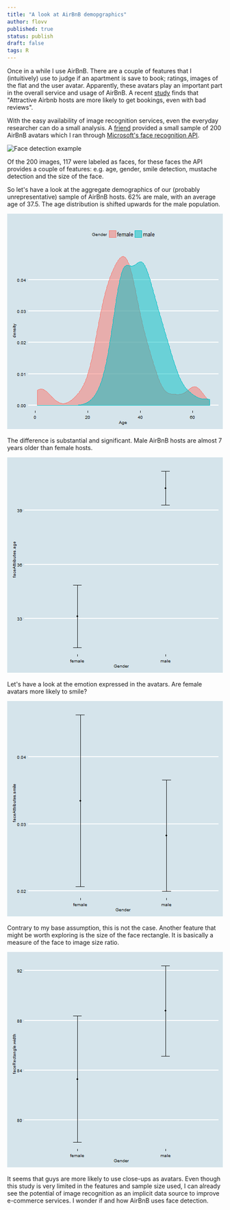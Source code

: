```yaml
---
title: "A look at AirBnB demopgraphics"
author: flovv
published: true
status: publish
draft: false
tags: R 
---
```

 

Once in a while I use AirBnB. There are a couple of features that I (intuitively) use to judge if an apartment is save to book; ratings, images of the flat and the user avatar. Apparently, these avatars play an important part in the overall service and usage of AirBnB.
A recent [study](http://thenextweb.com/insider/2016/04/26/attractive-airbnb-hosts-are-more-likely-to-get-bookings/#gref) finds that "Attractive Airbnb hosts are more likely to get bookings, even with bad reviews".


With the easy availability of image recognition services, even the everyday researcher can do a small analysis.
A [friend](http://www.timmteubner.de/) provided a small sample of 200 AirBnB avatars which I ran through [Microsoft's face recognition API](http://flovv.github.io/Image-Recognition/).
 
![Face detection example](/figures/image_collection.png)
 
Of the 200 images, 117 were labeled as faces, for these faces the API provides a couple of features:
e.g. age, gender, smile detection, mustache detection and the size of the face.
 
So let's have a look at the aggregate demographics of our (probably unrepresentative) sample of AirBnB hosts. 62% are male, with an average age of 37.5. 
The age distribution is shifted upwards for the male population.
 
![plot of chunk unnamed-chunk-2](/figures/post10/unnamed-chunk-2-1.png)
 
The difference is substantial and significant. Male AirBnB hosts are almost 7 years older than female hosts.
 
![plot of chunk unnamed-chunk-3](/figures/post10/unnamed-chunk-3-1.png)
 
Let's have a look at the emotion expressed in the avatars. Are female avatars more likely to smile?
 
![plot of chunk unnamed-chunk-4](/figures/post10/unnamed-chunk-4-1.png)
 
Contrary to my base assumption, this is not the case. 
Another feature that might be worth exploring is the size of the face rectangle. It is basically a measure of the face to image size ratio. 
 
![plot of chunk unnamed-chunk-5](/figures/post10/unnamed-chunk-5-1.png)
 
It seems that guys are more likely to use close-ups as avatars. Even though this study is very limited in the features and sample size used, I can already see the potential of image recognition as an implicit data source to improve e-commerce services. 
I wonder if and how AirBnB uses face detection. 

<script src="https://gist.github.com/flovv/5ec358c17c4e4a735f5e4b39f3435dea.js"></script>
 
 
 
 
